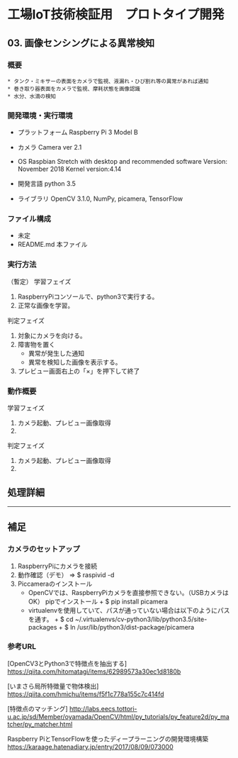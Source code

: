 # 工場IoT技術検証用　プロトタイプ開発
## 03. 画像センシングによる異常検知

### 概要
	* タンク・ミキサーの表面をカメラで監視、液漏れ・ひび割れ等の異常があれば通知
	* 巻き取り器表面をカメラで監視、摩耗状態を画像認識
	* 水分、水滴の検知


### 開発環境・実行環境
* プラットフォーム
  Raspberry Pi 3 Model B
* カメラ
  Camera ver 2.1
* OS
  Raspbian Stretch with desktop and recommended software
	Version: November 2018	Kernel version:4.14

* 開発言語
    python 3.5
* ライブラリ
    OpenCV 3.1.0, NumPy, picamera, TensorFlow

### ファイル構成
* 未定
* README.md             本ファイル

### 実行方法
（暫定）
学習フェイズ
1. RaspberryPiコンソールで、python3で実行する。
2. 正常な画像を学習。


判定フェイズ
1. 対象にカメラを向ける。
2. 障害物を置く
	* 異常が発生した通知
	* 異常を検知した画像を表示する。
3. プレビュー画面右上の「×」を押下して終了


### 動作概要

学習フェイズ
1. カメラ起動、プレビュー画像取得
2.

判定フェイズ
1. カメラ起動、プレビュー画像取得
2.



## 処理詳細


-------------------------------------------------------------------------------
## 補足

### カメラのセットアップ

1. RaspberryPiにカメラを接続
2. 動作確認（デモ） => $ raspivid -d
3. Piccameraのインストール
    * OpenCVでは、RaspberryPiカメラを直接参照できない。（USBカメラはOK）
      pipでインストール + 
      $ pip install picamera
    * virtualenvを使用していて、パスが通っていない場合は以下のようにパスを通す。 +
      $ cd ~/.virtualenvs/cv-python3/lib/python3.5/site-packages + 
      $ ln /usr/lib/python3/dist-package/picamera  


### 参考URL
[OpenCV3とPython3で特徴点を抽出する]  
https://qiita.com/hitomatagi/items/62989573a30ec1d8180b

[いまさら局所特徴量で物体検出]  
https://qiita.com/hmichu/items/f5f1c778a155c7c414fd

[特徴点のマッチング]
http://labs.eecs.tottori-u.ac.jp/sd/Member/oyamada/OpenCV/html/py_tutorials/py_feature2d/py_matcher/py_matcher.html

Raspberry PiとTensorFlowを使ったディープラーニングの開発環境構築 
https://karaage.hatenadiary.jp/entry/2017/08/09/073000
